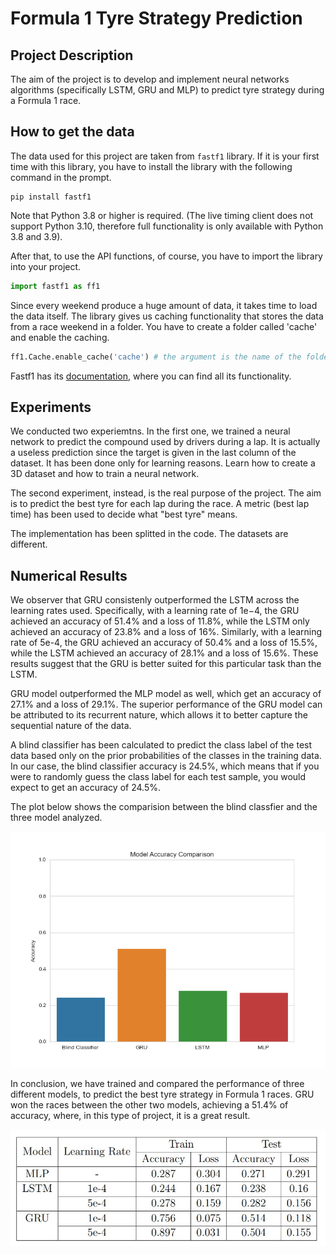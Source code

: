 # Formula 1 Tyre Strategy Prediction
 
## Project Description
The aim of the project is to develop and implement neural networks algorithms (specifically LSTM, GRU and MLP) to predict tyre strategy during a Formula 1 race.

## How to get the data
The data used for this project are taken from `fastf1` library. If it is your first time with this library, you have to install the library with the following command in the prompt. 
```shell
pip install fastf1
```
Note that Python 3.8 or higher is required. (The live timing client does not support Python 3.10, therefore full functionality is only available with Python 3.8 and 3.9).

After that, to use the API functions, of course, you have to import the library into your project.
```python
import fastf1 as ff1
```

Since every weekend produce a huge amount of data, it takes time to load the data itself. The library gives us caching functionality that stores the data from a race weekend in a folder.
You have to create a folder called 'cache' and enable the caching. 
```python
ff1.Cache.enable_cache('cache') # the argument is the name of the folder. Be careful at your folder path. 
```

Fastf1 has its [documentation](https://theoehrly.github.io/Fast-F1/), where you can find all its functionality. 
## Experiments
We conducted two experiemtns. In the first one, we trained a neural network to predict the compound used by drivers during a lap. It is actually a useless prediction since the target is given in the last column of the dataset. It has been done only for learning reasons. Learn how to create a 3D dataset and how to train a neural network.

The second experiment, instead, is the real purpose of the project. The aim is to predict the best tyre for each lap during the race. A metric (best lap time) has been used to decide what "best tyre" means. 

The implementation has been splitted in the code. The datasets are different.

## Numerical Results
We observer that GRU consistenly outperformed the LSTM across the learning rates used. Specifically, with a learning rate of 1e−4, the GRU achieved an accuracy of 51.4% and a loss of 11.8%, while the LSTM only achieved an accuracy of 23.8% and a loss of 16%. 
Similarly, with a learning rate of 5e-4, the GRU achieved an accuracy of 50.4% and a loss of 15.5%, while the LSTM achieved an accuracy of 28.1% and a loss of 15.6%. These results suggest that the GRU is better suited for this particular task than the LSTM.

GRU model outperformed the MLP model as well, which get an accuracy of 27.1% and a loss of 29.1%. The superior performance of the GRU model can be attributed to its recurrent nature, which allows it to better capture the sequential nature of the data. 

A blind classifier has been calculated to predict the class label of the test data based only on the prior probabilities of the classes in the training data. In our case, the blind classifier accuracy is 24.5%, which means that if you were to randomly guess the class label for each test sample, you would expect to get an accuracy of 24.5%. 

The plot below shows the comparision between the blind classfier and the three model analyzed.

![alt text](https://github.com/MaxRondelli/Formula-1-Tyre-Strategy-Prediction/blob/main/Plots/Blind%20Classifier%20comparation.png?raw=true)

In conclusion, we have trained and compared the performance of three different models, to predict the best tyre strategy in Formula 1 races. GRU won the races between the other two models, achieving a 51.4% of accuracy, where, in this type of project, it is a great result. 

![alt text](https://github.com/MaxRondelli/Formula-1-Tyre-Strategy-Prediction/blob/main/Plots/Accuracies_losses_models_table.jpg?raw=true)
